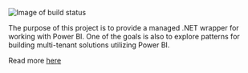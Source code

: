 ![Image of build status](https://ci.appveyor.com/api/projects/status/9gy3349oqlncqvx8?svg=true)

The purpose of this project is to provide a managed .NET wrapper for working with Power BI. 
One of the goals is also to explore patterns for building multi-tenant solutions utilizing Power BI.

Read more [here](http://github.com/msdevno/powerbidotnet/wiki)
